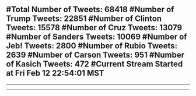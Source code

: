 #Total Number of Tweets: 68418 
#Number of Trump Tweets: 22851
#Number of Clinton Tweets: 15578
#Number of Cruz Tweets: 13079
#Number of Sanders Tweets: 10069
#Number of Jeb! Tweets: 2800
#Number of Rubio Tweets: 2639
#Number of Carson Tweets: 951
#Number of Kasich Tweets: 472
#Current Stream Started at Fri Feb 12 22:54:01 MST
---
---
---
